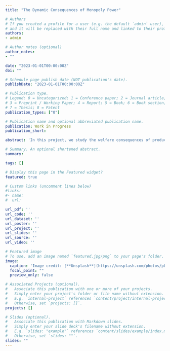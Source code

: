 ```yaml
---
title: "The Dynamic Consequences of Monopoly Power"

# Authors
# If you created a profile for a user (e.g. the default `admin` user), write the username (folder name) here
# and it will be replaced with their full name and linked to their profile.
authors:
- admin

# Author notes (optional)
author_notes:
- ""

date: "2023-01-01T00:00:00Z"
doi: ""

# Schedule page publish date (NOT publication's date).
publishDate: "2023-01-01T00:00:00Z"

# Publication type.
# Legend: 0 = Uncategorized; 1 = Conference paper; 2 = Journal article;
# 3 = Preprint / Working Paper; 4 = Report; 5 = Book; 6 = Book section;
# 7 = Thesis; 8 = Patent
publication_types: ["0"]

# Publication name and optional abbreviated publication name.
publication: Work in Progress
publication_short:

abstract: 'In this project, we study the welfare consequences of product market power in a dynamic setting of endogenous economic growth through costly productivity improvements by monopolistic firms. In partial equilibrium, we show that (1) social incentives for productivity improvements always exceed the private incentives of a monopolistic firm and (2) the extent to which more or less productive firms underinvest in marginal cost reductions depends on demand primitives. With those insights in mind, we develop a general equilibrium theory with three key ingredients: (1) endogenous innovation by monopolistically competitive firms, (2) markup heterogeneity from non-isoelastic residual demand curves and (3) selection from endogenous entry and exit. In this setting, both the aggregate and cross-firm allocation of production and innovation resources may be inefficient, due to the level and dispersion of markups, respectively. We aim to estimate the structural parameters of our theory using firm-level administrative data from France. To quantify the welfare cost of monopoly power, we will compare the equilibrium allocation before and after the implementation of transfers that entice firms to price at marginal cost and therefore eliminate product market distortions.'

# Summary. An optional shortened abstract.
summary:

tags: []

# Display this page in the Featured widget?
featured: true

# Custom links (uncomment lines below)
#links:
#- name:
#  url:

url_pdf: ''
url_code: ''
url_dataset: ''
url_poster: ''
url_project: ''
url_slides: ''
url_source: ''
url_video: ''

# Featured image
# To use, add an image named `featured.jpg/png` to your page's folder.
image:
  caption: 'Image credit: [**Unsplash**](https://unsplash.com/photos/pLCdAaMFLTE)'
  focal_point: ""
  preview_only: false

# Associated Projects (optional).
#   Associate this publication with one or more of your projects.
#   Simply enter your project's folder or file name without extension.
#   E.g. `internal-project` references `content/project/internal-project/index.md`.
#   Otherwise, set `projects: []`.
projects: []

# Slides (optional).
#   Associate this publication with Markdown slides.
#   Simply enter your slide deck's filename without extension.
#   E.g. `slides: "example"` references `content/slides/example/index.md`.
#   Otherwise, set `slides: ""`.
slides: ""
---
```

